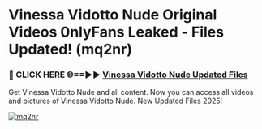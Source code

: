 # Vinessa Vidotto Nude Original Videos 0nlyFans Leaked - Files Updated! (mq2nr)

<h3>🔴 CLICK HERE 🌐==►► <a href="https://tinyurl.com/5h6xmrr3" rel="nofollow">Vinessa Vidotto Nude Updated Files</a></h3>

Get Vinessa Vidotto Nude and all content. Now you can access all videos and pictures of Vinessa Vidotto Nude. New Updated Files 2025!

[![mq2nr](https://i.imgur.com/KVD873Z.gif)](https://tinyurl.com/5h6xmrr3)
